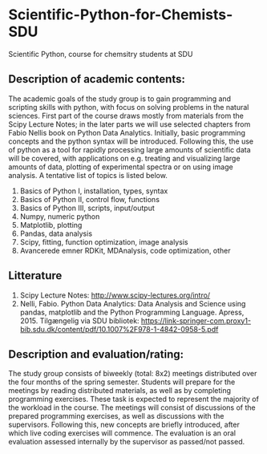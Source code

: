 # Scientific-Python-for-Chemists-SDU
Scientific Python, course for chemsitry students at SDU

## Description of academic contents:
The academic goals of the study group is to gain programming and scripting skills with python, with focus on solving problems in the natural sciences. First part of the course draws mostly from materials from the Scipy Lecture Notes; in the later parts we will use selected chapters from Fabio Nellis book on Python Data Analytics. Initially, basic programming concepts and the python syntax will be introduced. Following this, the use of python as a tool for rapidly processing large amounts of scientific data will be covered, with applications on e.g. treating and visualizing large amounts of data, plotting of experimental spectra or on using image analysis. A tentative list of topics is listed below.

1. Basics of Python I,    		installation, types, syntax
2. Basics of Python II,   		control flow, functions
3. Basics of Python III,  		scripts, input/output
4. Numpy,          			numeric python
5. Matplotlib,     			plotting
6. Pandas,        			data analysis 
7. Scipy,            			fitting, function optimization, image analysis
8. Avancerede emner		RDKit, MDAnalysis, code optimization, other 

## Litterature
1. Scipy Lecture Notes: http://www.scipy-lectures.org/intro/
2. Nelli, Fabio. Python Data Analytics: Data Analysis and Science using pandas, matplotlib and the Python Programming Language. Apress, 2015. Tilgængelig via SDU bibliotek: https://link-springer-com.proxy1-bib.sdu.dk/content/pdf/10.1007%2F978-1-4842-0958-5.pdf 

## Description and evaluation/rating:
The study group consists of biweekly (total: 8x2) meetings distributed over the four months of the spring semester. Students will prepare for the meetings by reading distributed materials, as well as by completing programming exercises. These task is expected to represent the majority of the workload in the course. The meetings will consist of discussions of the prepared programming exercises, as well as discussions with the supervisors. Following this, new concepts are briefly introduced, after which live coding exercises will commence. The evaluation is an oral evaluation assessed internally by the supervisor as passed/not passed.

